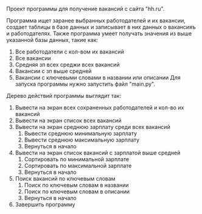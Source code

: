 Проект программы для получение вакансий с сайта "hh.ru".

Программа ищет заранее выбранных работодателей и их вакансии, создает таблицы в базе данных и записывает в них данных о вакансияъ и работодателях.
Также программа умеет получать значения из выше указанной базы данных, такие как:
1. Все работодатели с кол-вом их вакансий
2. Все вакансии
3. Средняя зп всех среджи всех вакансий
4. Вакансии с зп выше средней
5. Вакансии с ключевыми словами в названии или описании
Для запуска программы нужно запустить файл "main.py".

Дерево действий программы выглядит так:

1. Вывести на экран всех сохраненных работодателей и кол-во их вакансий
2. Вывести на экран список всех вакансий
3. Вывести на экран среднюю зарплату среди всех вакансий
    1. Вывести среднюю минимальную зарплату
    2. Вывести среднюю максимальную зарплату
    0. Вернуться в начало
4. Вывести на экран список вакансий с зарплатой выше средней
    1. Сортировать по минимальной зарплате
    2. Сортировать по максимальной зарплате
    0. Вернуться в начало
5. Поиск вакансий по ключевым словам
    1. Поиск по ключевым словам в названии
    2. Поиск по ключевым словам в описании
    0. Вернуться в начало
0. Завершить программу

